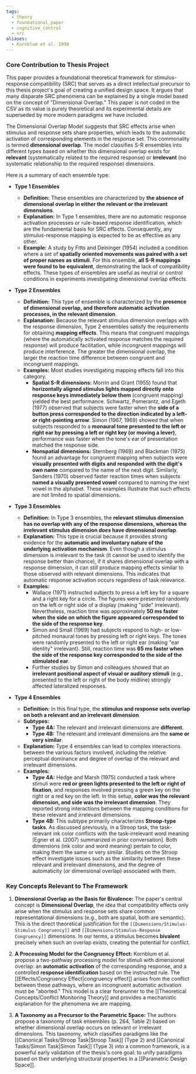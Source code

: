 ```yaml
---
tags:
  - theory
  - foundational_paper
  - cognitive_control
  - src
aliases:
  - Kornblum et al. 1990
---
```

### Core Contribution to Thesis Project

This paper provides a foundational theoretical framework for stimulus-response compatibility (SRC) that serves as a direct intellectual precursor to this thesis project's goal of creating a unified design space. It argues that many disparate SRC phenomena can be explained by a single model based on the concept of "Dimensional Overlap." This paper is not coded in the CSV as its value is purely theoretical and its experimental details are superseded by more modern paradigms we have included.

The Dimensional Overlap Model suggests that SRC effects arise when stimulus and response sets share properties, which leads to the automatic activation of corresponding elements in the response set. This commonality is termed **dimensional overlap**. The model classifies S-R ensembles into different types based on whether this dimensional overlap exists for **relevant** (systematically related to the required response) or **irrelevant** (no systematic relationship to the required response) dimensions.

Here is a summary of each ensemble type:

- **Type 1 Ensembles**
    - **Definition:** These ensembles are characterized by **the absence of dimensional overlap in either the relevant or the irrelevant dimensions**.
    - **Explanation:** In Type 1 ensembles, there are no automatic response activation processes or rule-based response identification, which are the fundamental basis for SRC effects. Consequently, any stimulus-response mapping is expected to be as effective as any other.
    - **Example:** A study by Fitts and Deininger (1954) included a condition where a set of **spatially oriented movements was paired with a set of proper names as stimuli**. For this ensemble, **all S-R mappings were found to be equivalent**, demonstrating the lack of compatibility effects. These types of ensembles are useful as neutral or control conditions in experiments investigating dimensional overlap effects.
    
- **Type 2 Ensembles**
    - **Definition:** This type of ensemble is characterized by the **presence of dimensional overlap, and therefore automatic activation processes, in the relevant dimension**.
    - **Explanation:** Because the relevant stimulus dimension overlaps with the response dimension, Type 2 ensembles satisfy the requirements for obtaining **mapping effects**. This means that congruent mappings (where the automatically activated response matches the required response) will produce facilitation, while incongruent mappings will produce interference. The greater the dimensional overlap, the larger the reaction time difference between congruent and incongruent mappings.
    - **Examples:** Most studies investigating mapping effects fall into this category.
        - **Spatial S-R dimensions:** Morrin and Grant (1955) found that **horizontally aligned stimulus lights mapped directly onto response keys immediately below them** (congruent mapping) yielded the best performance. Schwartz, Pomerantz, and Egeth (1977) observed that subjects were faster when the **side of a button press corresponded to the direction indicated by a left- or right-pointing arrow**. Simon (1967, 1969) showed that when subjects responded to a **monaural tone presented to the left or right ear by pressing a left or right key (or moving a lever)**, performance was faster when the tone's ear of presentation matched the response side.
        - **Nonspatial dimensions:** Sternberg (1969) and Blackman (1975) found an advantage for congruent mapping when subjects were **visually presented with digits and responded with the digit's own name** compared to the name of the next digit. Similarly, Sanders (1970) observed faster reaction times when subjects **named a visually presented vowel** compared to naming the next vowel in the alphabet. These examples illustrate that such effects are not limited to spatial dimensions.
    
- **Type 3 Ensembles**
    - **Definition:** In Type 3 ensembles, the **relevant stimulus dimension has no overlap with any of the response dimensions, whereas the irrelevant stimulus dimension _does_ have dimensional overlap**.
    - **Explanation:** This type is crucial because it provides strong evidence for the **automatic and involuntary nature of the underlying activation mechanism**. Even though a stimulus dimension is irrelevant to the task (it cannot be used to identify the response better than chance), if it shares dimensional overlap with a response dimension, it can still produce mapping effects similar to those observed with relevant dimensions. This indicates that automatic response activation occurs regardless of task relevance.
    - **Examples:**
        - Wallace (1971) instructed subjects to press a left key for a square and a right key for a circle. The figures were presented randomly on the left or right side of a display (making "side" irrelevant). Nevertheless, reaction time was approximately **50 ms faster when the side on which the figure appeared corresponded to the side of the response key**.
        - Simon and Small (1969) had subjects respond to high- or low-pitched monaural tones by pressing left or right keys. The tones were randomly presented to the left or right ear (making "ear identity" irrelevant). Still, reaction time was **65 ms faster when the side of the response key corresponded to the side of the stimulated ear**.
        - Further studies by Simon and colleagues showed that an **irrelevant positional aspect of visual or auditory stimuli** (e.g., presented to the left or right of the body midline) strongly affected lateralized responses.
    
- **Type 4 Ensembles**
    - **Definition:** In this final type, the **stimulus and response sets overlap on both a relevant and an irrelevant dimension**.
    - **Subtypes:**
        - **Type 4A:** The relevant and irrelevant dimensions are **different**.
        - **Type 4B:** The relevant and irrelevant dimensions are the **same or very similar**.
    - **Explanation:** Type 4 ensembles can lead to complex interactions between the various factors involved, including the relative perceptual dominance and degree of overlap of the relevant and irrelevant dimensions.
    - **Examples:**
        - **Type 4A:** Hedge and Marsh (1975) conducted a task where stimuli were **red or green lights presented to the left or right of fixation**, and responses involved pressing a green key on the right or a red key on the left. In this setup, **color was the relevant dimension, and side was the irrelevant dimension**. They reported strong interactions between the mapping conditions for these relevant and irrelevant dimensions.
        - **Type 4B:** This subtype primarily characterizes **Stroop-type tasks**. As discussed previously, in a Stroop task, the task-relevant ink color conflicts with the task-irrelevant word meaning [Egner et al. (2007) summarized in prior conversation]. Both dimensions (ink color and word meaning) pertain to color, making them the same or very similar. Studies on the Stroop effect investigate issues such as the similarity between these relevant and irrelevant dimensions, and the degree of automaticity (or dimensional overlap) associated with them.

### Key Concepts Relevant to The Framework

1.  **Dimensional Overlap as the Basis for Bivalence:** The paper's central concept is **Dimensional Overlap**, the idea that compatibility effects only arise when the stimulus and response sets share common representational dimensions (e.g., both are spatial, both are semantic). This is the direct theoretical justification for the `[[Dimensions/Stimulus-Stimulus Congruency]]` and `[[Dimensions/Stimulus-Response Congruency]]` dimensions. In our terms, a stimulus becomes **bivalent** precisely when such an overlap exists, creating the potential for conflict.

2.  **A Processing Model for the Congruency Effect:** Kornblum et al. propose a two-pathway processing model for stimuli with dimensional overlap: an **automatic activation** of the corresponding response, and a controlled **response identification** based on the instructed rule. The [[Effects/Congruency Effect|congruency effect]] arises from the conflict between these pathways, where an incongruent automatic activation must be "aborted." This model is a clear forerunner to the [[Theoretical Concepts/Conflict Monitoring Theory]] and provides a mechanistic explanation for the phenomena we are mapping.

3.  **A Taxonomy as a Precursor to the Parametric Space:** The authors propose a taxonomy of task ensembles (p. 264, Table 2) based on whether dimensional overlap occurs on relevant or irrelevant dimensions. This taxonomy, which classifies paradigms like the [[Canonical Tasks/Stroop Task|Stroop Task]] (Type 2) and [[Canonical Tasks/Simon Task|Simon Task]] (Type 3) into a common framework, is a powerful early validation of the thesis's core goal: to unify paradigms based on their underlying structural properties in a [[Parametric Design Space]].
